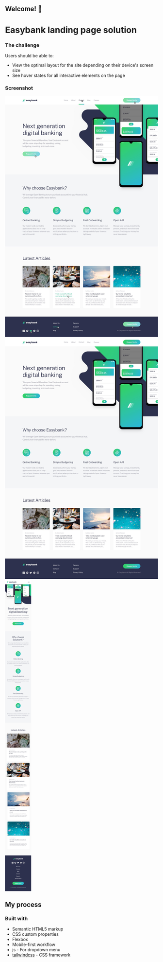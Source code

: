 ##                 Welcome! 👋

# Easybank landing page solution


### The challenge

Users should be able to:

- View the optimal layout for the site depending on their device's screen size
- See hover states for all interactive elements on the page

### Screenshot

<img src='/design/active-states.jpg'>
<img src='/design/desktop-design.jpg'>
<img src='/design/mobile-design.jpg'>

## My process

### Built with

- Semantic HTML5 markup
- CSS custom properties
- Flexbox
- Mobile-first workflow
- js - For dropdown menu
- [tailwindcss](https://tailwindcss.com/) - CSS framework

